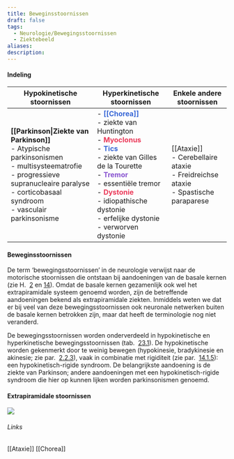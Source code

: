 ```yaml
---
title: Beweginsstoornissen
draft: false
tags:
  - Neurologie/Bewegingsstoornissen
  - Ziektebeeld
aliases: 
description:
---
```


#### Indeling

| **Hypokinetische stoornissen** | **Hyperkinetische stoornissen** | **Enkele andere stoornissen** |
| ---- | ---- | ---- |
| **[[Parkinson\|Ziekte van Parkinson]]**  <br>- Atypische parkinsonismen  <br>	- multisysteematrofie  <br>	- progressieve supranucleaire paralyse  <br>	- corticobasaal syndroom  <br>	- vasculair parkinsonisme | - <b><span style='color:#3867d6'>[[Chorea]]</span></b>  <br>	- ziekte van Huntington  <br>- **<span style='color:#eb3b5a'>Myoclonus</span>**  <br>- <b><span style='color:#3867d6'>Tics</span></b>  <br>	- ziekte van Gilles de la Tourette  <br>- **<span style='color:#8854d0'>Tremor</span>**  <br>	- essentiële tremor  <br>- **<span style='color:#eb3b5a'>Dystonie</span>**  <br>	- idiopathische dystonie  <br>	- erfelijke dystonie  <br>	- verworven dystonie | [[Ataxie]] <br>- Cerebellaire ataxie  <br>- Freidreichse ataxie<br>- Spastische paraparese<br> |











#### Beweginsstoornissen
De term ‘bewegingsstoornissen’ in de neurologie verwijst naar de motorische stoornissen die ontstaan bij aandoeningen van de basale kernen (zie H.  [2](https://mijn-bsl-nl.ru.idm.oclc.org/link?doi=10.1007/978-90-368-2306-7_2) en [14](https://mijn-bsl-nl.ru.idm.oclc.org/link?doi=10.1007/978-90-368-2306-7_14)). Omdat de basale kernen gezamenlijk ook wel het extrapiramidale systeem genoemd worden, zijn de betreffende aandoeningen bekend als extrapiramidale ziekten. Inmiddels weten we dat er bij veel van deze bewegingsstoornissen ook neuronale netwerken buiten de basale kernen betrokken zijn, maar dat heeft de terminologie nog niet veranderd.

De bewegingsstoornissen worden onderverdeeld in hypokinetische en hyperkinetische bewegingsstoornissen (tab.  [23.1](https://mijn-bsl-nl.ru.idm.oclc.org/bewegingsstoornissen/16963074#Tab1)). De hypokinetische worden gekenmerkt door te weinig bewegen (hypokinesie, bradykinesie en akinesie; zie par.  [2.​2.​3](https://mijn-bsl-nl.ru.idm.oclc.org/link?doi=10.1007/978-90-368-2306-7_2#Sec5)), vaak in combinatie met rigiditeit (zie par.  [14.​1.​5](https://mijn-bsl-nl.ru.idm.oclc.org/link?doi=10.1007/978-90-368-2306-7_14#Sec6)): een hypokinetisch-rigide syndroom. De belangrijkste aandoening is de ziekte van Parkinson; andere aandoeningen met een hypokinetisch-rigide syndroom die hier op kunnen lijken worden parkinsonismen genoemd.

#### Extrapiramidale stoornissen
![](https://i.imgur.com/0HXTRrB.png)




  


###### Links
[[Ataxie]]
[[Chorea]]